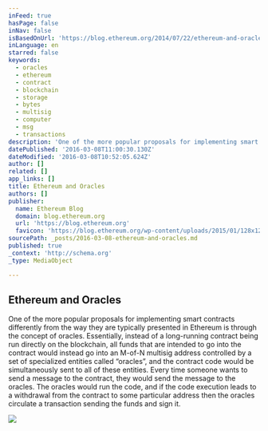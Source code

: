 ```yaml
---
inFeed: true
hasPage: false
inNav: false
isBasedOnUrl: 'https://blog.ethereum.org/2014/07/22/ethereum-and-oracles/'
inLanguage: en
starred: false
keywords:
  - oracles
  - ethereum
  - contract
  - blockchain
  - storage
  - bytes
  - multisig
  - computer
  - msg
  - transactions
description: 'One of the more popular proposals for implementing smart contracts differently from the way they are typically presented in Ethereum is through the concept of oracles. Essentially, instead of a long-running contract being run directly on the blockchain, all funds that are intended to go into the contract would instead go into an M-of-N multisig address controlled by a set of specialized entities called “oracles”, and the contract code would be simultaneously sent to all of these entities. Every time someone wants to send a message to the contract, they would send the message to the oracles. The oracles would run the code, and if the code execution leads to a withdrawal from the contract to some particular address then the oracles circulate a transaction sending the funds and sign it.'
datePublished: '2016-03-08T11:00:30.130Z'
dateModified: '2016-03-08T10:52:05.624Z'
author: []
related: []
app_links: []
title: Ethereum and Oracles
authors: []
publisher:
  name: Ethereum Blog
  domain: blog.ethereum.org
  url: 'https://blog.ethereum.org'
  favicon: 'https://blog.ethereum.org/wp-content/uploads/2015/01/128x128-ETHEREUM-FLAVICON.png'
sourcePath: _posts/2016-03-08-ethereum-and-oracles.md
published: true
_context: 'http://schema.org'
_type: MediaObject

---
```

<article style=""><h1>Ethereum and Oracles</h1><p>One of the more popular proposals for implementing smart contracts differently from the way they are typically presented in Ethereum is through the concept of oracles. Essentially, instead of a long-running contract being run directly on the blockchain, all funds that are intended to go into the contract would instead go into an M-of-N multisig address controlled by a set of specialized entities called “oracles”, and the contract code would be simultaneously sent to all of these entities. Every time someone wants to send a message to the contract, they would send the message to the oracles. The oracles would run the code, and if the code execution leads to a withdrawal from the contract to some particular address then the oracles circulate a transaction sending the funds and sign it.</p><img src="https://s3-us-west-2.amazonaws.com/the-grid-img/p/ab25511acc1b28e2913ec9da1bfdf68b6b5cfa20.jpg" /></article>
